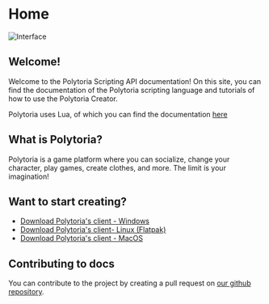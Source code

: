 # Home
![Interface](/docs/assets/interface/startup.png)

## Welcome!

Welcome to the Polytoria Scripting API documentation! On this site, you can find the documentation of the Polytoria scripting language and tutorials of how to use the Polytoria Creator.

Polytoria uses Lua, of which you can find the documentation [here](https://www.lua.org/manual/5.2/)

## What is Polytoria?

Polytoria is a game platform where you can socialize, change your character, play games, create clothes, and more. The limit is your imagination!

## Want to start creating?

- [Download Polytoria's client - Windows](https://polytoria.com/places/download/windows)
- [Download Polytoria's client- Linux (Flatpak)](https://polytoria.com/places/download/linux)
- [Download Polytoria's client - MacOS](https://polytoria.com/places/download/macOS)

## Contributing to docs

You can contribute to the project by creating a pull request on [our github repository](https://github.com/Polytoria/Docs).
